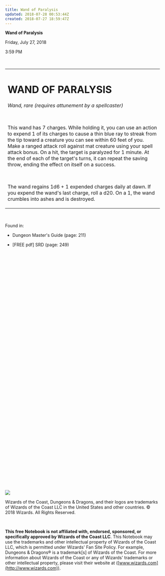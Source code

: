```yaml
---
title: Wand of Paralysis
updated: 2018-07-28 00:53:44Z
created: 2018-07-27 18:59:47Z
---
```


**Wand of Paralysis**

Friday, July 27, 2018

3:59 PM

 

<table><tbody><tr class="odd"><td><h1 id="wand-of-paralysis"><strong>WAND OF PARALYSIS</strong></h1><p><em>Wand, rare (requires attunement by a spellcaster)</em></p><p> </p><p>This wand has 7 charges. While holding it, you can use an action to expend 1 of its charges to cause a thin blue ray to streak from the tip toward a creature you can see within 60 feet of you. Make a ranged attack roll against mat creature using your spell attack bonus. On a hit, the target is paralyzed for 1 minute. At the end of each of the target's turns, it can repeat the saving throw, ending the effect on itself on a success.</p><p> </p><p>The wand regains 1d6 + 1 expended charges daily at dawn. If you expend the wand's last charge, roll a d20. On a 1, the wand crumbles into ashes and is destroyed.</p></td></tr></tbody></table>

 

Found in:

-   Dungeon Master's Guide (page: 211)

-   \[FREE pdf\] SRD (page: 249)

 

 

 

 

 

 

 

 

 

 

 

 

 

 

 

 

 

 

 

 

 

 

 

 

 

![](tmp\media\image1.png)

Wizards of the Coast, Dungeons & Dragons, and their logos are trademarks of Wizards of the Coast LLC in the United States and other countries. © 2018 Wizards. All Rights Reserved.

 

**This free Notebook is not affiliated with, endorsed, sponsored, or specifically approved by Wizards of the Coast LLC**. This Notebook may use the trademarks and other intellectual property of Wizards of the Coast LLC, which is permitted under Wizards' Fan Site Policy. For example, Dungeons & Dragons® is a trademark\[s\] of Wizards of the Coast. For more information about Wizards of the Coast or any of Wizards' trademarks or other intellectual property, please visit their website at ([www.wizards.com](http://www.wizards.com)).

